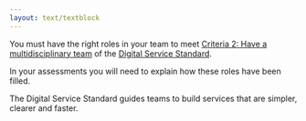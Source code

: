 ```yaml
---
layout: text/textblock
---
```

You must have the right roles in your team to meet [Criteria 2: Have a multidisciplinary team](/digital-service-standard/criteria/2-multidisciplinary-team/) of the [Digital Service Standard](/digital-service-standard/).

In your assessments you will need to explain how these roles have been filled.

The Digital Service Standard guides teams to build services that are simpler, clearer and faster.
